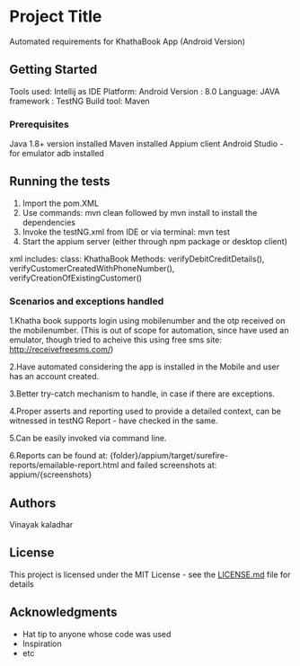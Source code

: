 # Project Title

Automated requirements for KhathaBook App (Android Version)

## Getting Started

Tools used: Intellij as IDE
Platform: Android
Version : 8.0
Language: JAVA
framework : TestNG
Build tool: Maven

### Prerequisites

Java 1.8+ version installed
Maven installed
Appium client
Android Studio - for emulator
adb installed

## Running the tests

1. Import the pom.XML
2. Use commands: mvn clean followed by mvn install to install the dependencies
3. Invoke the testNG.xml from IDE or
  via terminal: mvn test
4. Start the appium server (either through npm package or desktop client)

xml includes:
class: KhathaBook
Methods: verifyDebitCreditDetails(), verifyCustomerCreatedWithPhoneNumber(), verifyCreationOfExistingCustomer()

### Scenarios and exceptions handled

1.Khatha book supports login using mobilenumber and the otp received on the mobilenumber. (This is out of scope for automation, since have used an emulator, though tried to acheive this using free sms site: http://receivefreesms.com/)

2.Have automated considering the app is installed in the Mobile and user has an account created.

3.Better try-catch mechanism to handle, in case if there are exceptions.

4.Proper asserts and reporting used to provide a detailed context, can be witnessed in testNG Report - have checked in the same.

5.Can be easily invoked via command line.

6.Reports can be found at: {folder}/appium/target/surefire-reports/emailable-report.html and failed screenshots at: appium/{screenshots}

## Authors

Vinayak kaladhar

## License

This project is licensed under the MIT License - see the [LICENSE.md](LICENSE.md) file for details

## Acknowledgments

* Hat tip to anyone whose code was used
* Inspiration
* etc
